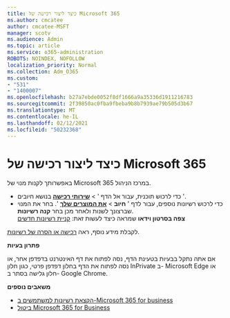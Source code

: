 ```yaml
---
title: כיצד ליצור רכישה של Microsoft 365
ms.author: cmcatee
author: cmcatee-MSFT
manager: scotv
ms.audience: Admin
ms.topic: article
ms.service: o365-administration
ROBOTS: NOINDEX, NOFOLLOW
localization_priority: Normal
ms.collection: Adm_O365
ms.custom:
- "531"
- "1400007"
ms.openlocfilehash: b27a7ebde0052f8df1666a9a35336d1911216783
ms.sourcegitcommit: 2f39850ac0fba9fbeba9b8b7939ae79b505d3b67
ms.translationtype: MT
ms.contentlocale: he-IL
ms.lasthandoff: 02/12/2021
ms.locfileid: "50232368"
---
```

# <a name="how-to-make-a-microsoft-365-purchase"></a>כיצד ליצור רכישה של Microsoft 365

באפשרותך לקנות מנוי של Microsoft 365 במרכז הניהול.
  
- כדי לרכוש תוכנית, עבור אל הדף  ' \> **[שירותי רכישה](https://go.microsoft.com/fwlink/p/?linkid=868433)** בנושא חיובים '.
- כדי לרכוש רשיונות נוספים, עבור לדף ' **חיוב** \> **[את המוצרים שלך](https://go.microsoft.com/fwlink/p/?linkid=842054)** '. בחר את המנוי שברצונך לשנות ולאחר מכן בחר **קנה רשיונות**. \
**צפה בסרטון וידאו** שמראה כיצד לעשות זאת: [קניית רשיונות חדשים](https://go.microsoft.com/fwlink/p/?linkid=2154857)
  
לקבלת מידע נוסף, ראה [רכישה או הסרה של רשיונות](https://docs.microsoft.com/microsoft-365/commerce/licenses/buy-licenses).

**פתרון בעיות**

אם אתה נתקל בבעיות בטעינת הדף, נסה לפתוח את דף האינטרנט בדפדפן אחר, או נסה לפתוח את הדף בחלון דפדפן פרטי, כגון חלון InPrivate ב- Microsoft Edge או חלון גלישה בסתר ב- Google Chrome.

**משאבים נוספים**
  
- [הקצאת רשיונות למשתמשים ב-Microsoft 365 for business](https://docs.microsoft.com/microsoft-365/admin/add-users/add-users)
- [ביטול Microsoft 365 for Business](https://docs.microsoft.com/microsoft-365/commerce/subscriptions/cancel-your-subscription)